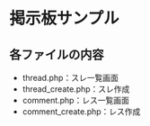 # 掲示板サンプル

## 各ファイルの内容

- thread.php：スレ一覧画面
- thread_create.php：スレ作成
- comment.php：レス一覧画面
- comment_create.php：レス作成
